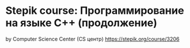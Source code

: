 # Stepik course: Программирование на языке C++ (продолжение)
by Computer Science Center (CS центр)
https://stepik.org/course/3206
